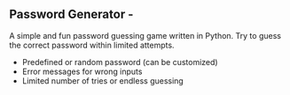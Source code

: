 ## Password Generator - 
A simple and fun password guessing game written in Python. Try to guess the correct password within limited attempts.
- Predefined or random password (can be customized)
- Error messages for wrong inputs
- Limited number of tries or endless guessing
